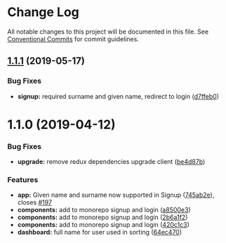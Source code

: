 # Change Log

All notable changes to this project will be documented in this file.
See [Conventional Commits](https://conventionalcommits.org) for commit guidelines.

<a name="1.1.1"></a>
## [1.1.1](https://gitlab.coko.foundation/pubsweet/pubsweet/compare/editoria-component-signup@1.1.0...editoria-component-signup@1.1.1) (2019-05-17)


### Bug Fixes

* **signup:** required surname and given name, redirect to login ([d7ffeb0](https://gitlab.coko.foundation/pubsweet/pubsweet/commit/d7ffeb0))




<a name="1.1.0"></a>
# 1.1.0 (2019-04-12)


### Bug Fixes

* **upgrade:** remove redux dependencies upgrade client ([be4d87b](https://gitlab.coko.foundation/pubsweet/pubsweet/commit/be4d87b))


### Features

* **app:** Given name and surname now supported in Signup ([745ab2e](https://gitlab.coko.foundation/pubsweet/pubsweet/commit/745ab2e)), closes [#197](https://gitlab.coko.foundation/pubsweet/pubsweet/issues/197)
* **components:** add to monorepo signup and login ([a8500e3](https://gitlab.coko.foundation/pubsweet/pubsweet/commit/a8500e3))
* **components:** add to monorepo signup and login ([2b6a1f2](https://gitlab.coko.foundation/pubsweet/pubsweet/commit/2b6a1f2))
* **components:** add to monorepo signup and login ([420c1c3](https://gitlab.coko.foundation/pubsweet/pubsweet/commit/420c1c3))
* **dashboard:** full name for user used in sorting ([64ec470](https://gitlab.coko.foundation/pubsweet/pubsweet/commit/64ec470))
